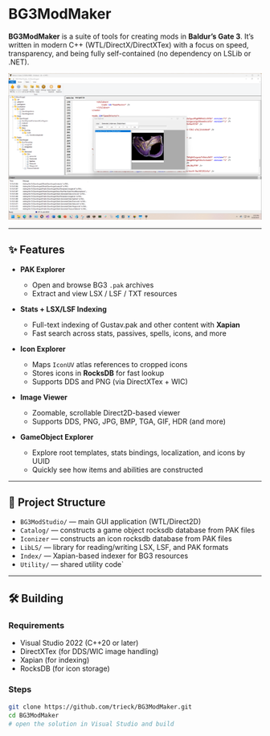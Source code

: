 ﻿# BG3ModMaker

**BG3ModMaker** is a suite of tools for creating mods in **Baldur’s Gate 3**.
It’s written in modern C++ (WTL/DirectX/DirectXTex) with a focus on speed, transparency, and being fully self-contained (no dependency on LSLib or .NET).

![image](assets/bg3-mod-studio.png)

---

## ✨ Features

- **PAK Explorer**
  - Open and browse BG3 `.pak` archives
  - Extract and view LSX / LSF / TXT resources

- **Stats + LSX/LSF Indexing**
  - Full-text indexing of Gustav.pak and other content with **Xapian**
  - Fast search across stats, passives, spells, icons, and more

- **Icon Explorer**
  - Maps `IconUV` atlas references to cropped icons
  - Stores icons in **RocksDB** for fast lookup
  - Supports DDS and PNG (via DirectXTex + WIC)

- **Image Viewer**
  - Zoomable, scrollable Direct2D-based viewer
  - Supports DDS, PNG, JPG, BMP, TGA, GIF, HDR (and more)

- **GameObject Explorer**
  - Explore root templates, stats bindings, localization, and icons by UUID
  - Quickly see how items and abilities are constructed

---

## 📂 Project Structure

- `BG3ModStudio/` — main GUI application (WTL/Direct2D)
- `Catalog/` — constructs a game object rocksdb database from PAK files
- `Iconizer` — constructs an icon rocksdb database from PAK files 
- `LibLS/` — library for reading/writing LSX, LSF, and PAK formats
- `Index/` — Xapian-based indexer for BG3 resources
- `Utility/` — shared utility code`

---

## 🛠️ Building

### Requirements
- Visual Studio 2022 (C++20 or later)
- DirectXTex (for DDS/WIC image handling)
- Xapian (for indexing)
- RocksDB (for icon storage)

### Steps
```bash
git clone https://github.com/trieck/BG3ModMaker.git
cd BG3ModMaker
# open the solution in Visual Studio and build
```
